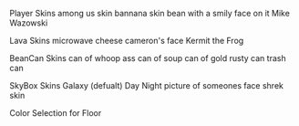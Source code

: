   Player Skins
among us skin
bannana skin
bean with a smily face on it
Mike Wazowski

  Lava Skins
microwave
cheese
cameron's face
Kermit the Frog

  BeanCan Skins
can of whoop ass
can of soup
can of gold
rusty can
trash can

  SkyBox Skins
Galaxy (defualt)
Day
Night
picture of someones face
shrek skin

  Color Selection for Floor
  
   
